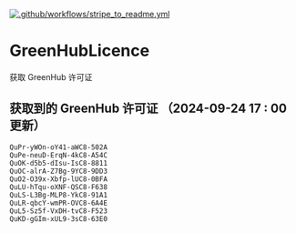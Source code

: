 [![.github/workflows/stripe_to_readme.yml](https://github.com/zjx-kimi/GreenHubLicence/actions/workflows/stripe_to_readme.yml/badge.svg)](https://github.com/zjx-kimi/GreenHubLicence/actions/workflows/stripe_to_readme.yml)
# GreenHubLicence
获取 GreenHub 许可证
## 获取到的 GreenHub 许可证 （2024-09-24 17 : 00 更新）
```
QuPr-yWOn-oY41-aWC8-502A
QuPe-neuD-ErqN-4kC8-A54C
QuOK-d5b5-dIsu-IsC8-8811
QuOC-alrA-Z7Bg-9YC8-9DD3
QuO2-O39x-Xbfp-lUC8-0BFA
QuLU-hTqu-oXNF-QSC8-F638
QuLS-L3Bg-MLP8-YkC8-91A1
QuLR-qbcY-wmPR-OVC8-6A4E
QuL5-Sz5f-VxDH-tvC8-F523
QuKD-gGIm-xUL9-3sC8-63E0
```

